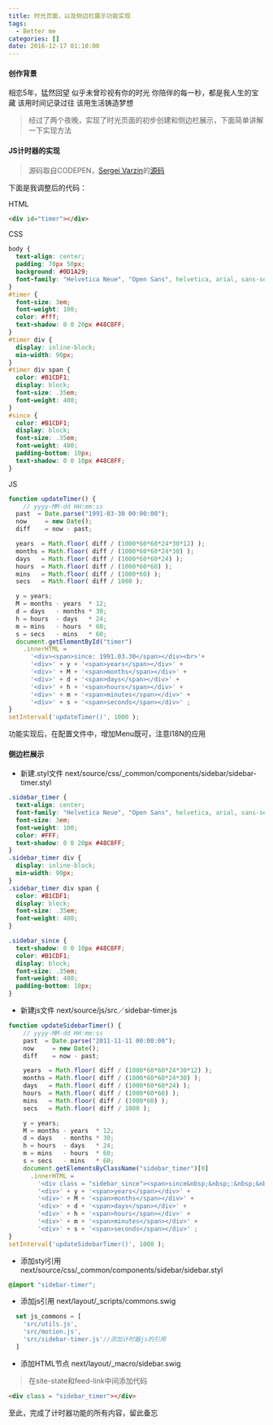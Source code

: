 ```yaml
---
title: 时光页面，以及侧边栏展示功能实现
tags:
  - Better me
categories: []
date: 2016-12-17 01:10:00
---
```


#### 创作背景
相恋5年，猛然回望
似乎未曾珍视有你的时光
你陪伴的每一秒，都是我人生的宝藏
该用时间记录过往
该用生活铸造梦想
<!-- more -->
>经过了两个夜晚，实现了时光页面的初步创建和侧边栏展示，下面简单讲解一下实现方法

#### JS计时器的实现
>源码取自CODEPEN，[Sergei Varzin](http://codepen.io/varzin)的[源码](http://codepen.io/varzin/pen/rFfhH)

下面是我调整后的代码：

HTML

``` html
<div id="timer"></div>
```
CSS

``` css
body {
  text-align: center;
  padding: 70px 50px;
  background: #0D1A29;
  font-family: "Helvetica Neue", "Open Sans", helvetica, arial, sans-serif;
}
#timer {
  font-size: 3em;
  font-weight: 100;
  color: #fff;
  text-shadow: 0 0 20px #48C8FF;
}
#timer div {
  display: inline-block;
  min-width: 90px;
}
#timer div span {
  color: #B1CDF1;
  display: block;
  font-size: .35em;
  font-weight: 400;
}
#since { 
  color: #B1CDF1;
  display: block;
  font-size: .35em;
  font-weight: 400;
  padding-bottom: 10px;
  text-shadow: 0 0 10px #48C8FF;
}
```

JS

``` javascript
function updateTimer() {
	// yyyy-MM-dd HH:mm:ss
  past  = Date.parse("1991-03-30 00:00:00");
  now     = new Date();
  diff    = now - past;

  years  = Math.floor( diff / (1000*60*60*24*30*12) );
  months = Math.floor( diff / (1000*60*60*24*30) );
  days   = Math.floor( diff / (1000*60*60*24) );
  hours  = Math.floor( diff / (1000*60*60) );
  mins   = Math.floor( diff / (1000*60) );
  secs   = Math.floor( diff / 1000 );

  y = years;
  M = months - years  * 12;
  d = days   - months * 30;
  h = hours  - days   * 24;
  m = mins   - hours  * 60;
  s = secs   - mins   * 60;
  document.getElementById("timer")
    .innerHTML =
      '<div><span>since: 1991.03.30</span></div><br>'+
      '<div>' + y + '<span>years</span></div>' +
      '<div>' + M + '<span>months</span></div>' +
      '<div>' + d + '<span>days</span></div>' +
      '<div>' + h + '<span>hours</span></div>' +
      '<div>' + m + '<span>minutes</span></div>' +
      '<div>' + s + '<span>seconds</span></div>' ;
}
setInterval('updateTimer()', 1000 );
```
功能实现后，在配置文件中，增加Menu既可，注意I18N的应用

#### 侧边栏展示
- 新建.styl文件 next/source/css/_common/components/sidebar/sidebar-timer.styl

``` css
.sidebar_timer {
  text-align: center;
  font-family: "Helvetica Neue", "Open Sans", helvetica, arial, sans-serif;
  font-size: 3em;
  font-weight: 100;
  color: #FFF;
  text-shadow: 0 0 20px #48C8FF;
}
.sidebar_timer div {
  display: inline-block;
  min-width: 90px;
}
.sidebar_timer div span {
  color: #B1CDF1;
  display: block;
  font-size: .35em;
  font-weight: 400;
}

.sidebar_since { 
  text-shadow: 0 0 10px #48C8FF;
  color: #B1CDF1;
  display: block;
  font-size: .35em;
  font-weight: 400;
  padding-bottom: 10px;
}
```
- 新建js文件 next/source/js/src／sidebar-timer.js

``` javascript
function updateSidebarTimer() {
    // yyyy-MM-dd HH:mm:ss
    past  = Date.parse("2011-11-11 00:00:00");
    now     = new Date();
    diff    = now - past;

    years  = Math.floor( diff / (1000*60*60*24*30*12) );
    months = Math.floor( diff / (1000*60*60*24*30) );
    days   = Math.floor( diff / (1000*60*60*24) );
    hours  = Math.floor( diff / (1000*60*60) );
    mins   = Math.floor( diff / (1000*60) );
    secs   = Math.floor( diff / 1000 );

    y = years;
    M = months - years  * 12;
    d = days   - months * 30;
    h = hours  - days   * 24;
    m = mins   - hours  * 60;
    s = secs   - mins   * 60;
    document.getElementsByClassName("sidebar_timer")[0]
      .innerHTML =
        '<div class = "sidebar_since"><span>since&nbsp;&nbsp;:&nbsp;&nbsp;2011 . 11 . 11</span></div><br>'+
        '<div>' + y + '<span>years</span></div>' +
        '<div>' + M + '<span>months</span></div>' +
        '<div>' + d + '<span>days</span></div>' +
        '<div>' + h + '<span>hours</span></div>' +
        '<div>' + m + '<span>minutes</span></div>' +
        '<div>' + s + '<span>seconds</span></div>' ;
}
setInterval('updateSidebarTimer()', 1000 );
```

- 添加styl引用 next/source/css/_common/components/sidebar/sidebar.styl

``` css
@import "sidebar-timer";
```
- 添加js引用 next/layout/_scripts/commons.swig

``` js
  set js_commons = [
    'src/utils.js',
    'src/motion.js',
    'src/sidebar-timer.js'//添加计时器js的引用
  ]
```
- 添加HTML节点 next/layout/_macro/sidebar.swig

> 在site-state和feed-link中间添加代码

``` html
<div class = "sidebar_timer"></div>               
```
至此，完成了计时器功能的所有内容，留此备忘

